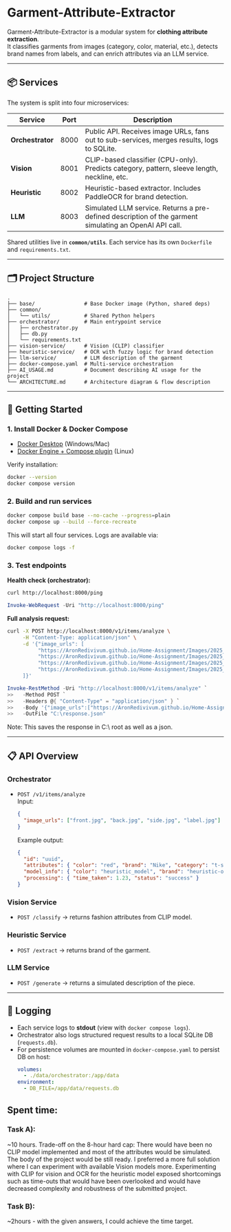 # Garment-Attribute-Extractor

Garment-Attribute-Extractor is a modular system for **clothing attribute extraction**.  
It classifies garments from images (category, color, material, etc.), detects brand names from labels, and can enrich attributes via an LLM service.

---

## 📦 Services

The system is split into four microservices:

| Service         | Port | Description |
|-----------------|------|-------------|
| **Orchestrator** | 8000 | Public API. Receives image URLs, fans out to sub-services, merges results, logs to SQLite. |
| **Vision**       | 8001 | CLIP-based classifier (CPU-only). Predicts category, pattern, sleeve length, neckline, etc. |
| **Heuristic**    | 8002 | Heuristic-based extractor. Includes PaddleOCR for brand detection. |
| **LLM**          | 8003 | Simulated LLM service. Returns a pre-defined description of the garment simulating an OpenAI API call. |

Shared utilities live in **`common/utils`**. Each service has its own `Dockerfile` and `requirements.txt`.

---

## 🗂 Project Structure

```
.
├── base/                # Base Docker image (Python, shared deps)
├── common/
│   └── utils/           # Shared Python helpers
├── orchestrator/        # Main entrypoint service
│   ├── orchestrator.py
│   ├── db.py
│   └── requirements.txt
├── vision-service/      # Vision (CLIP) classifier
├── heuristic-service/   # OCR with fuzzy logic for brand detection
├── llm-service/         # LLM description of the garment
├── docker-compose.yaml  # Multi-service orchestration
├── AI_USAGE.md          # Document describing AI usage for the project
└── ARCHITECTURE.md      # Architecture diagram & flow description

```

---

## 🚀 Getting Started

### 1. Install Docker & Docker Compose
- [Docker Desktop](https://www.docker.com/products/docker-desktop/) (Windows/Mac)  
- [Docker Engine + Compose plugin](https://docs.docker.com/compose/install/) (Linux)

Verify installation:
```bash
docker --version
docker compose version
```

### 2. Build and run services
```bash
docker compose build base --no-cache --progress=plain
docker compose up --build --force-recreate
```

This will start all four services. Logs are available via:
```bash
docker compose logs -f
```

### 3. Test endpoints

**Health check (orchestrator):**
```bash
curl http://localhost:8000/ping
```
```powershell
Invoke-WebRequest -Uri "http://localhost:8000/ping"
```


**Full analysis request:**
```bash
curl -X POST http://localhost:8000/v1/items/analyze \
     -H "Content-Type: application/json" \
     -d '{"image_urls": [
          "https://AronRedivivum.github.io/Home-Assignment/Images/2025_08_2009_01_320011.JPG",
          "https://AronRedivivum.github.io/Home-Assignment/Images/2025_08_2009_01_490012.JPG",
          "https://AronRedivivum.github.io/Home-Assignment/Images/2025_08_2009_02_020040.JPG",
          "https://AronRedivivum.github.io/Home-Assignment/Images/2025_08_2009_02_150041.JPG"
     ]}'
```
```powershell
Invoke-RestMethod -Uri "http://localhost:8000/v1/items/analyze" `
>>   -Method POST `
>>   -Headers @{ "Content-Type" = "application/json" } `
>>   -Body '{"image_urls":["https://AronRedivivum.github.io/Home-Assignment/Images/2025_08_2009_01_320011.JPG", "https://AronRedivivum.github.io/Home-Assignment/Images/2025_08_2009_01_490012.JPG", "https://AronRedivivum.github.io/Home-Assignment/Images/2025_08_2009_02_020040.JPG", "https://AronRedivivum.github.io/Home-Assignment/Images/2025_08_2009_02_150041.JPG"]}' `
>>   -OutFile "C:\response.json"
```
Note: This saves the response in C:\ root as well as a json.

---

## 📋 API Overview

### Orchestrator
- `POST /v1/items/analyze`  
  Input:  
  ```json
  {
    "image_urls": ["front.jpg", "back.jpg", "side.jpg", "label.jpg"]
  }
  ```
  Example output:
  ```json
  {
    "id": "uuid",
    "attributes": { "color": "red", "brand": "Nike", "category": "t-shirt" },
    "model_info": { "color": "heuristic_model", "brand": "heuristic-ocr", "category": "clip-model" },
    "processing": { "time_taken": 1.23, "status": "success" }
  }
  ```

### Vision Service
- `POST /classify` → returns fashion attributes from CLIP model.

### Heuristic Service
- `POST /extract` → returns brand of the garment.

### LLM Service
- `POST /generate` → returns a simulated description of the piece.

---

## 💾 Logging

- Each service logs to **stdout** (view with `docker compose logs`).  
- Orchestrator also logs structured request results to a local SQLite DB (`requests.db`).  
- For persistence volumes are mounted in `docker-compose.yaml` to persist DB on host:
  ```yaml
  volumes:
    - ./data/orchestrator:/app/data
  environment:
    - DB_FILE=/app/data/requests.db
  ```

## Spent time:
### Task A):
~10 hours. Trade-off on the 8-hour hard cap: There would have been no CLIP model implemented and most of the attributes would be simulated.
The body of the project would be still ready. I preferred a more full solution where I can experiment with available Vision models more.
Experimenting with CLIP for vision and OCR for the heuristic model exposed shortcomings such as time-outs that would have been overlooked and would have decreased
complexity and robustness of the submitted project.

### Task B):
~2hours - with the given answers, I could achieve the time target.
